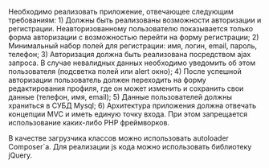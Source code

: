 Необходимо реализовать приложение, отвечающее следующим требованиям:
	1) Должны быть реализованы возможности авторизации и регистрации. Неавторизованному пользователю показывается только форма авторизации с возможностью перейти на форму регистрации;
	2) Минимальный набор полей для регистрации: имя, логин, email, пароль, телефон;
	3) Авторизация должна быть реализована посредством ajax запроса. В случае невалидных данных необходимо уведомить об этом пользователя (подсветка полей или alert окно);
	4) После успешной авторизации пользователь должен переходить на форму редактирования профиля, где он может изменить и сохранить свои данные (телефон, имя, email);
	5) Данные пользователей должны храниться в СУБД Mysql;
	6) Архитектура приложения должна отвечать концепции MVC и иметь единую точку входа. При этом запрещается использование каких-либо PHP фреймворков.

В качестве загрузчика классов можно использовать autoloader Composer`а.
Для реализации js кода можно использовать библиотеку jQuery.